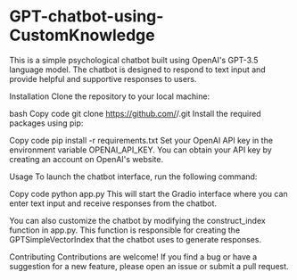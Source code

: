 # GPT-chatbot-using-CustomKnowledge

This is a simple psychological chatbot built using OpenAI's GPT-3.5 language model. The chatbot is designed to respond to text input and provide helpful and supportive responses to users.

Installation
Clone the repository to your local machine:

bash
Copy code
git clone https://github.com/<username>/<repository-name>.git
Install the required packages using pip:

Copy code
pip install -r requirements.txt
Set your OpenAI API key in the environment variable OPENAI_API_KEY. You can obtain your API key by creating an account on OpenAI's website.

Usage
To launch the chatbot interface, run the following command:

Copy code
python app.py
This will start the Gradio interface where you can enter text input and receive responses from the chatbot.

You can also customize the chatbot by modifying the construct_index function in app.py. This function is responsible for creating the GPTSimpleVectorIndex that the chatbot uses to generate responses.

Contributing
Contributions are welcome! If you find a bug or have a suggestion for a new feature, please open an issue or submit a pull request.
